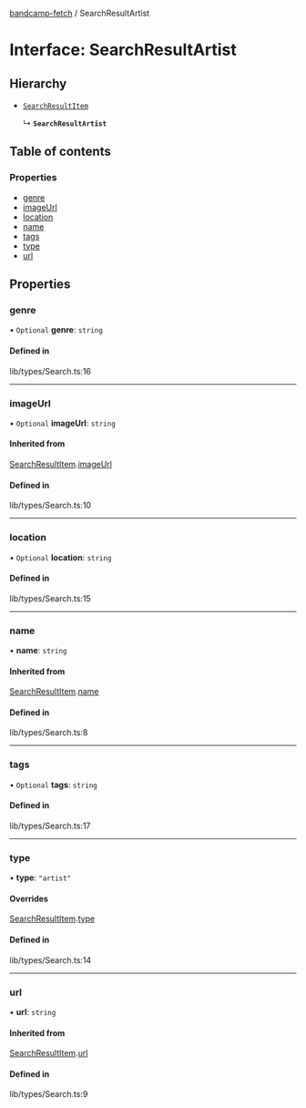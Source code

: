 [bandcamp-fetch](../README.md) / SearchResultArtist

# Interface: SearchResultArtist

## Hierarchy

- [`SearchResultItem`](SearchResultItem.md)

  ↳ **`SearchResultArtist`**

## Table of contents

### Properties

- [genre](SearchResultArtist.md#genre)
- [imageUrl](SearchResultArtist.md#imageurl)
- [location](SearchResultArtist.md#location)
- [name](SearchResultArtist.md#name)
- [tags](SearchResultArtist.md#tags)
- [type](SearchResultArtist.md#type)
- [url](SearchResultArtist.md#url)

## Properties

### genre

• `Optional` **genre**: `string`

#### Defined in

lib/types/Search.ts:16

___

### imageUrl

• `Optional` **imageUrl**: `string`

#### Inherited from

[SearchResultItem](SearchResultItem.md).[imageUrl](SearchResultItem.md#imageurl)

#### Defined in

lib/types/Search.ts:10

___

### location

• `Optional` **location**: `string`

#### Defined in

lib/types/Search.ts:15

___

### name

• **name**: `string`

#### Inherited from

[SearchResultItem](SearchResultItem.md).[name](SearchResultItem.md#name)

#### Defined in

lib/types/Search.ts:8

___

### tags

• `Optional` **tags**: `string`

#### Defined in

lib/types/Search.ts:17

___

### type

• **type**: ``"artist"``

#### Overrides

[SearchResultItem](SearchResultItem.md).[type](SearchResultItem.md#type)

#### Defined in

lib/types/Search.ts:14

___

### url

• **url**: `string`

#### Inherited from

[SearchResultItem](SearchResultItem.md).[url](SearchResultItem.md#url)

#### Defined in

lib/types/Search.ts:9
